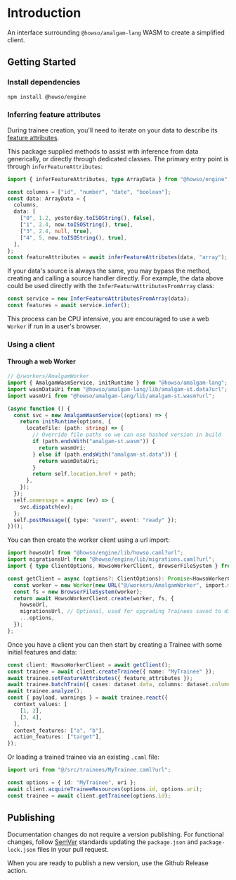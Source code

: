 # Introduction

An interface surrounding `@howso/amalgam-lang` WASM to create a simplified client.

## Getting Started

### Install dependencies

```bash
npm install @howso/engine
```

### Inferring feature attributes

During trainee creation, you'll need to iterate on your data to describe its
[feature attributes](https://docs.howso.com/user_guide/basic_capabilities/feature_attributes.html).

This package supplied methods to assist with inference from data generically, or directly through dedicated classes.
The primary entry point is through `inferFeatureAttributes`:

```ts
import { inferFeatureAttributes, type ArrayData } from "@howso/engine";

const columns = ["id", "number", "date", "boolean"];
const data: ArrayData = {
  columns,
  data: [
    ["0", 1.2, yesterday.toISOString(), false],
    ["1", 2.4, now.toISOString(), true],
    ["3", 2.4, null, true],
    ["4", 5, now.toISOString(), true],
  ],
};
const featureAttributes = await inferFeatureAttributes(data, "array");
```

If your data's source is always the same, you may bypass the method, creating and calling a source handler directly.
For example, the data above could be used directly with the `InferFeatureAttributesFromArray` class:

```ts
const service = new InferFeatureAttributesFromArray(data);
const features = await service.infer();
```

This process can be CPU intensive, you are encouraged to use a web `Worker` if run in a user's browser.

### Using a client

#### Through a web Worker

```ts
// @/workers/AmalgamWorker
import { AmalgamWasmService, initRuntime } from "@howso/amalgam-lang";
import wasmDataUri from "@howso/amalgam-lang/lib/amalgam-st.data?url";
import wasmUri from "@howso/amalgam-lang/lib/amalgam-st.wasm?url";

(async function () {
  const svc = new AmalgamWasmService((options) => {
    return initRuntime(options, {
      locateFile: (path: string) => {
        // Override file paths so we can use hashed version in build
        if (path.endsWith("amalgam-st.wasm")) {
          return wasmUri;
        } else if (path.endsWith("amalgam-st.data")) {
          return wasmDataUri;
        }
        return self.location.href + path;
      },
    });
  });
  self.onmessage = async (ev) => {
    svc.dispatch(ev);
  };
  self.postMessage({ type: "event", event: "ready" });
})();
```

You can then create the worker client using a url import:

```ts
import howsoUrl from "@howso/engine/lib/howso.caml?url";
import migrationsUrl from "@howso/engine/lib/migrations.caml?url";
import { type ClientOptions, HowsoWorkerClient, BrowserFileSystem } from "@howso/engine";

const getClient = async (options?: ClientOptions): Promise<HowsoWorkerClient> => {
  const worker = new Worker(new URL("@/workers/AmalgamWorker", import.meta.url), { type: "module" });
  const fs = new BrowserFileSystem(worker);
  return await HowsoWorkerClient.create(worker, fs, {
    howsoUrl,
    migrationsUrl, // Optional, used for upgrading Trainees saved to disk.
    ...options,
  });
};
```

Once you have a client you can then start by creating a Trainee with some initial features and data:

```ts
const client: HowsoWorkerClient = await getClient();
const trainee = await client.createTrainee({ name: "MyTrainee" });
await trainee.setFeatureAttributes({ feature_attributes });
await trainee.batchTrain({ cases: dataset.data, columns: dataset.columns });
await trainee.analyze();
const { payload, warnings } = await trainee.react({
  context_values: [
    [1, 2],
    [3, 4],
  ],
  context_features: ["a", "b"],
  action_features: ["target"],
});
```

Or loading a trained trainee via an existing `.caml` file:

```ts
import uri from "@/src/trainees/MyTrainee.caml?url";

const options = { id: "MyTrainee", uri };
await client.acquireTraineeResources(options.id, options.uri);
const trainee = await client.getTrainee(options.id);
```

## Publishing

Documentation changes do not require a version publishing.
For functional changes, follow [SemVer](https://semver.org/)
standards updating the `package.json` and `package-lock.json`
files in your pull request.

When you are ready to publish a new version, use the Github Release action.
